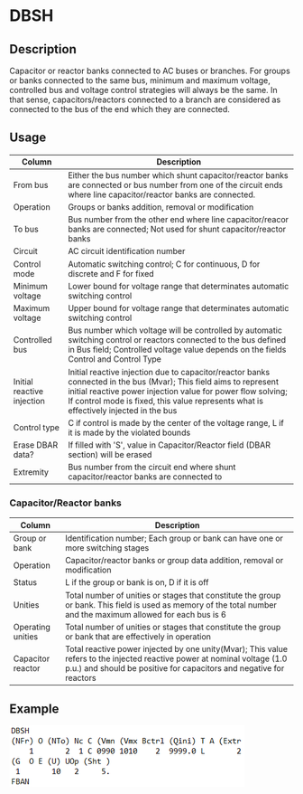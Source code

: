 # DBSH
## Description
Capacitor or reactor banks connected to AC buses or branches. For groups or banks connected to the same bus, minimum and maximum voltage, controlled bus and voltage control strategies will always be the same. In that sense, capacitors/reactors connected to a branch are considered as connected to the bus of the end which they are connected.
## Usage
Column   |   Description
---   |   ---
From bus   |   Either the bus number which shunt capacitor/reactor banks are connected or bus number from one of the circuit ends where line capacitor/reactor banks are connected.
Operation   |   Groups or banks addition, removal or modification
To bus   |   Bus number from the other end where line capacitor/reacor banks are connected; Not used for shunt capacitor/reactor banks
Circuit   |   AC circuit identification number
Control mode   |   Automatic switching control; C for continuous, D for discrete and F for fixed
Minimum voltage   |   Lower bound for voltage range that determinates automatic switching control
Maximum voltage   |   Upper bound for voltage range that determinates automatic switching control
Controlled bus   |   Bus number which voltage will be controlled by automatic switching control or reactors connected to the bus defined in Bus field; Controlled voltage value depends on the fields Control and Control Type
Initial reactive injection   |   Initial reactive injection due to capacitor/reactor banks connected in the bus (Mvar); This field aims to represent initial reactive power injection value for power flow solving; If control mode is fixed, this value represents what is effectively injected in the bus
Control type   |   C if control is made by the center of the voltage range, L if it is made by the violated bounds
Erase DBAR data?   |   If filled with 'S', value in Capacitor/Reactor field (DBAR section) will be erased
Extremity   |   Bus number from the circuit end where shunt capacitor/reactor banks are connected to
### Capacitor/Reactor banks
Column   |   Description
---   |   ---
Group or bank   |   Identification number; Each group or bank can have one or more switching stages
Operation   |   Capacitor/reactor banks or group data addition, removal or modification
Status   |   L if the group or bank is on, D if it is off
Unities   |   Total number of unities or stages that constitute the group or bank. This field is used as memory of the total number and the maximum allowed for each bus is 6
Operating unities   |   Total number of unities or stages that constitute the group or bank that are effectively in operation
Capacitor reactor   |   Total reactive power injected by one unity(Mvar); This value refers to the injected reactive power at nominal voltage (1.0 p.u.) and should be positive for capacitors and negative for reactors
## Example
![Alt text](assets/DBSH.png)